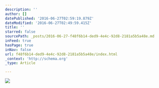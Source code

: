 ```yaml
---
description: ''
author: []
datePublished: '2016-06-27T02:59:19.879Z'
dateModified: '2016-06-27T02:49:59.415Z'
title: ''
starred: false
sourcePath: _posts/2016-06-27-f48f6b14-ded9-4e4c-92d8-2181a5b5a48e.md
inFeed: true
hasPage: true
inNav: false
url: f48f6b14-ded9-4e4c-92d8-2181a5b5a48e/index.html
_context: 'http://schema.org'
_type: Article

---
```

![](https://the-grid-user-content.s3-us-west-2.amazonaws.com/cc466371-12ef-4d74-8144-9b4c4ddc2b16.png)